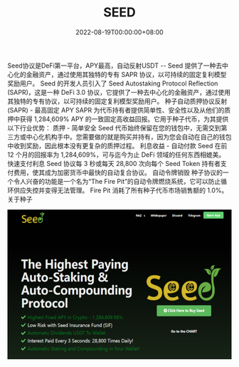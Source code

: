 ﻿---
title: "SEED"
description: "📢 Seed 协议是 DeFi3.0 第一个具有最高支付自动质押和自动复合协议的平台。 ✅ 加密货币中最高的固定 APY – 1,284,609.98%🚀"
date: 2022-08-19T00:00:00+08:00
lastmod: 2022-08-19T00:00:00+08:00
draft: false
authors: ["boogArno"]
featuredImage: "seed.png"
tags: ["High risk","SEED"]
categories: ["nfts"]
nfts: ["High risk"]
blockchain: "BSC"
website: "https://app.seedprotocol.finance"
twitter: "https://twitter.com/Seed__Protocol"
discord: "https://discord.gg/GCJtBJAn3v"
telegram: "https://t.me/SeedProtocolGlobal"
github: ""
youtube: "https://www.youtube.com/channel/UC72e4LW_ZcC5iSe4TFLInYA"
twitch: ""
facebook: ""
instagram: ""
reddit: "https://www.reddit.com/r/SEED_Protocol"
medium: ""
steam: ""
gitbook: ""
googleplay: ""
appstore: ""
status: "Live"
weight: 
lightgallery: true
toc: true
pinned: false
recommend: false
recommend1: false
---
Seed协议是DeFi第一平台，APY最高，自动反射USDT
-- Seed 提供了一种去中心化的金融资产，通过使用其独特的专有 SAPR 协议，以可持续的固定复利模型奖励用户。
Seed 的开发人员引入了 Seed Autostaking Protocol Reflection (SAPR)，这是一种 DeFi 3.0 协议，它提供了一种去中心化的金融资产，通过使用其独特的专有协议，以可持续的固定复利模型奖励用户。
种子自动质押协议反射 (SAPR) - 最高固定 APY
SAPR 为代币持有者提供简单性、安全性以及从他们的质押中获得 1,284,609% APY 的一致固定高收益回报。它用于种子代币，为其提供以下行业优势：
质押 - 简单安全
Seed 代币始终保留在您的钱包中，无需交到第三方或中心化机构手中。您需要做的就是购买并持有，因为您会自动在自己的钱包中收到奖励，因此根本没有更复杂的质押过程。
利息收益 - 自动付款
Seed 在前 12 个月的回报率为 1,284,609%，可与迄今为止 DeFi 领域的任何东西相媲美。
快速支付利息
Seed 协议每 3 秒或每天 28,800 次向每个 Seed Token 持有者支付费用，使其成为加密货币中最快的自动复合协议。
自动令牌销毁
种子协议的一个令人兴奋的功能是一个名为“The Fire Pit”的自动令牌燃烧系统，它可以防止循环供应失控并变得无法管理。 Fire Pit 消耗了所有种子代币市场销售额的 1.0%。
关于种子

![seed-dapp-defi-bsc-image1_e184a3258d5f55280d1f6bdb747aa58f](seed-dapp-defi-bsc-image1_e184a3258d5f55280d1f6bdb747aa58f.png)
